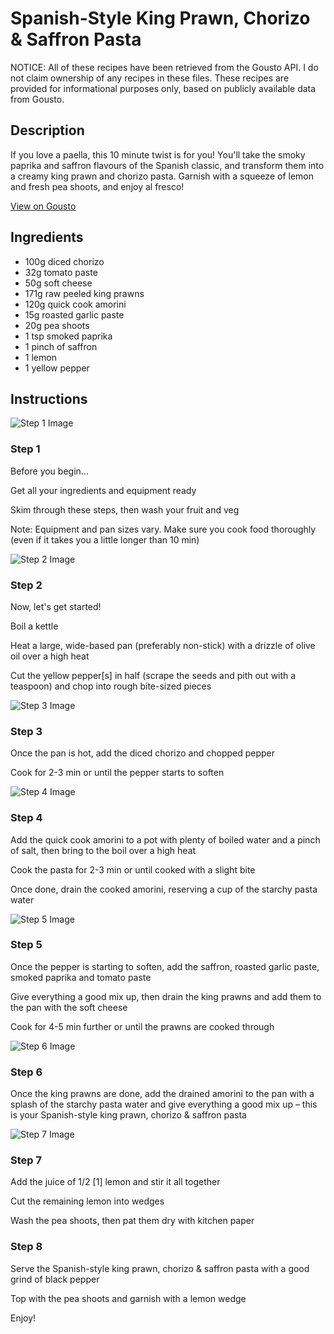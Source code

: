# Spanish-Style King Prawn, Chorizo & Saffron Pasta

NOTICE: All of these recipes have been retrieved from the Gousto API. I do not claim ownership of any recipes in these files. These recipes are provided for informational purposes only, based on publicly available data from Gousto.

## Description

If you love a paella, this 10 minute twist is for you! You'll take the smoky paprika and saffron flavours of the Spanish classic, and transform them into a creamy king prawn and chorizo pasta. Garnish with a squeeze of lemon and fresh pea shoots, and enjoy al fresco!

[View on Gousto](https://www.gousto.co.uk/recipes/cookbook/spanish-prawn-chorizo-saffron-pasta)

## Ingredients

- 100g diced chorizo
- 32g tomato paste 
- 50g soft cheese
- 171g raw peeled king prawns
- 120g quick cook amorini
- 15g roasted garlic paste
- 20g pea shoots
- 1 tsp smoked paprika
- 1 pinch of saffron
- 1 lemon
- 1 yellow pepper

## Instructions

![Step 1 Image](https://production-media.gousto.co.uk/cms/recipe-step-image/Step-1-Admin-1623405758913-x200.jpg)

### Step 1

Before you begin...

Get all your ingredients and equipment ready

Skim through these steps, then wash your fruit and veg

Note: Equipment and pan sizes vary. Make sure you cook food thoroughly (even if it takes you a little longer than 10 min)

![Step 2 Image](https://production-media.gousto.co.uk/cms/recipe-step-image/Step-2-1595340787196-x200.jpg)

### Step 2

Now, let's get started!

Boil a kettle

Heat a large, wide-based pan (preferably non-stick) with a drizzle of olive oil over a high heat

Cut the yellow pepper<span class="text-danger">[s] </span>in half (scrape the seeds and pith out with a teaspoon) and chop into rough bite-sized pieces

![Step 3 Image](https://production-media.gousto.co.uk/cms/recipe-step-image/Step-3-1595340794118-x200.jpg)

### Step 3

Once the pan is hot, add the diced chorizo and chopped pepper

Cook for 2-3 min or until the pepper starts to soften

![Step 4 Image](https://production-media.gousto.co.uk/cms/recipe-step-image/Step-4-1595340800178-x200.jpg)

### Step 4

Add the quick cook amorini to a pot with plenty of boiled water and a pinch of salt, then bring to the boil over a high heat

Cook the pasta for 2-3 min or until cooked with a slight bite

Once done, drain the cooked amorini, reserving a cup of the starchy pasta water

![Step 5 Image](https://production-media.gousto.co.uk/cms/recipe-step-image/Step-5-1595340816572-x200.jpg)

### Step 5

Once the pepper is starting to soften, add the saffron, roasted garlic paste, smoked paprika and tomato paste

Give everything a good mix up, then drain the king prawns and add them to the pan with the soft cheese

Cook for 4-5 min further or until the prawns are cooked through

![Step 6 Image](https://production-media.gousto.co.uk/cms/recipe-step-image/Step-6-1595340825558-x200.jpg)

### Step 6

Once the king prawns are done, add the drained amorini to the pan with a splash of the starchy pasta water and give everything a good mix up – this is your Spanish-style king prawn, chorizo & saffron pasta

![Step 7 Image](https://production-media.gousto.co.uk/cms/recipe-step-image/step-7-1595340835870-x200.jpg)

### Step 7

Add the juice of 1/2<span class="text-danger"> [1] </span>lemon and stir it all together

Cut the remaining lemon into wedges

Wash the pea shoots, then pat them dry with kitchen paper

### Step 8

Serve the Spanish-style king prawn, chorizo & saffron pasta with a good grind of black pepper

Top with the pea shoots and garnish with a lemon wedge

Enjoy!

